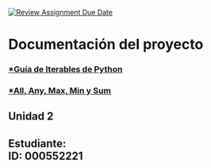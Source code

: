 [![Review Assignment Due Date](https://classroom.github.com/assets/deadline-readme-button-22041afd0340ce965d47ae6ef1cefeee28c7c493a6346c4f15d667ab976d596c.svg)](https://classroom.github.com/a/e28MnG35)
# Documentación del proyecto
### [*Guía de Iterables de Python](https://kinsta.com/es/blog/iterables-de-python/)
### [*All, Any, Max, Min y Sum](https://interactivechaos.com/es/manual/tutorial-de-python/all-any-max-min-y-sum)
## Unidad 2

Estudiante:  
ID:  000552221
---
